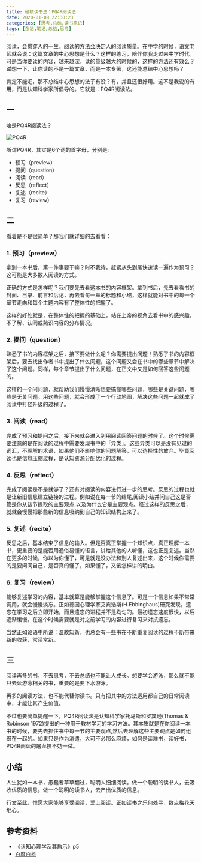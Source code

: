 ```yaml
---
title: 硬核读书法：PQ4R阅读法
date: 2020-01-08 22:30:23
categories: [思考,总结,读书笔记]
tags: [杂记,笔记,总结,思考]
---
```


阅读，会贯穿人的一生。阅读的方法会决定人的阅读质量。在中学的时候，语文老师就会说：这篇文章的中心思想是什么？这样的练习，陪伴你我走过来中学时代。可是当你要读的内容，越来越深，读的量级越大的时候的，这样的方法还有效么？试想一下，让你读的不是一篇文章，而是一本专著，这还能总结中心思想吗？

肯定不能吧，那不总结中心思想的法子有没？有，并且还很好用。这不是我说的有用，而是认知科学家所倡导的。它就是：PQ4R阅读法。

<!-- more -->
## 一

啥是PQ4R阅读法？

![PQ4R](https://imagerepos.oss-cn-beijing.aliyuncs.com/images/20200107234232.png)

所谓PQ4R，其实是6个词的首字母，分别是:

- 预习（preview）
- 提问（question）
- 阅读（read）
- 反思（reflect）
- 复述（recite）
- 复习（review）

## 二

看着是不是很简单？那我们就详细的去看看：

### 1. 预习（preview）

拿到一本书后，第一件事要干嘛？时不我待，赶紧从头到尾快速读一遍作为预习？这可能是大多数人阅读的方式。

正确的方式是怎样呢？我们要先去看这本书的内容框架。拿到书后，先去看看书的封面、目录、前言和后记，再去看每一章的标题和小结，这样就能对书中的每一个章节走向和每个主题内容有了整体性的把握了。

这样的好处就是，在整体性的把握的基础上，站在上帝的视角去看书中的感兴趣，不了解、认同或熟识内容的分布情况。

### 2. 提问（question）

熟悉了书的内容框架之后，接下要做什么呢？你需要提出问题！熟悉了书的内容框架后，要去找出作者书中提出了什么问题，这个问题又会在书中的哪些章节中解决了这个问题。同样，每个章节提出了什么问题，在正文中又是如何回答这些问题的。

这样的一个问问题，就帮助我们慢慢清晰想要搞懂哪些问题，哪些是关键问题，哪些是无关问题。用这些问题，就会形成了一个行动地图，解决这些问题一起就成了阅读中打怪升级的过程了。

### 3. 阅读（read）

完成了预习和提问之后，接下来就会进入到用阅读回答问题的时候了。这个时候需要注意的是在阅读的过程中需要发现书中的「异类」。这些异类可以是没有见过的词汇，不理解的术语，如果他们不影响你的问题解答，可以选择性的放弃。毕竟阅读也是信息压缩过程，是认知资源分配优化的过程。

### 4. 反思（reflect）

完成了阅读是不是就够了？还有对阅读的内容进行进一步的思考。反思的过程也就是让新旧信息建立链接的过程。例如说在每一节的结尾,阅读小结并问自己这是否管是你从该节提取的主要观点,以及为什么它是主要观点。经过这样的反思之后，就就会慢慢把那些新的信息吸纳到自己的知识结构上来了。

### 5. 复述（recite）

反思之后，基本结束了信息的输入。但是否真正掌握一个知识点，真正理解一本书，更重要的是能否用通俗易懂的语言，讲给其他的人听懂，这也正是复述。当然在更多的时候，你以为你懂了，可是就是没办法和别人复述出来，这个时候你需要的是要问问自己，是否真的懂了，如果懂了，又该怎样讲的明白。

### 6. 复习（review）

能够复述学习的内容，基本就算是能够掌握这个信息了。可是一个信息如果不常常调用，就会慢慢淡忘。正如德国心理学家艾宾浩斯(H.Ebbinghaus)研究发现，遗忘在学习之后立即开始，而且遗忘的进程并不是均匀的。最初遗忘速度很快，以后逐渐缓慢。在这个时候需要就是对之前学习的内容进行复习来对抗遗忘。

当然正如论语中所说：温故知新，也总会有一些书在不断重复阅读的过程不断带来新的收获，常读常新。

## 三

阅读再多的书，不去思考，不去总结也不能让人成长。想要学会游泳，那么就不能只去读游泳相关的书，重要的是要下水游泳。

再多的阅读方法，也不能代替你读书。只有把其中的方法运用都自己的日常阅读中，才能让其产生价值。

不过也要简单提醒一下，PQ4R阅读法是认知科学家托马斯和罗宾逊(Thomas & Robinson 1972)提出的一种用于教材学习的学习方法。其本质就是在你阅读一本书的时候，要先去抓住书中每一节的主要观点,然后去理解这些主要观点是如何组织在一起的。如果只是作为消遣，大可不必那么麻烦，如何是读难书，读好书，PQ4R阅读的屠龙技不妨一试。

## 小结

人生犹如一本书，愚蠢者草草翻过，聪明人细细阅读。做一个聪明的读书人，去吸收优质的信息。做一个聪明的读书人，去产出优质的信息。

行文至此，惟愿大家能够享受阅读，爱上阅读。正如读书之乐何处寻，数点梅花天地心。

## 参考资料

- 《认知心理学及其启示》p5
- [百度百科](https://baike.baidu.com/item/pq4r)
